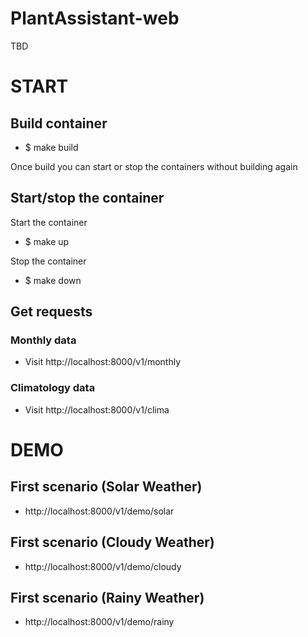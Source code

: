 # PlantAssistant-web
TBD

# START

## Build container
- $ make build

Once build you can start or stop the containers without building again

## Start/stop the container
Start the container
- $ make up

Stop the container
- $ make down

## Get requests

### Monthly data
- Visit http://localhost:8000/v1/monthly

### Climatology data
- Visit http://localhost:8000/v1/clima

# DEMO

## First scenario (Solar Weather)
- http://localhost:8000/v1/demo/solar

## First scenario (Cloudy Weather)
- http://localhost:8000/v1/demo/cloudy

## First scenario (Rainy Weather)
- http://localhost:8000/v1/demo/rainy